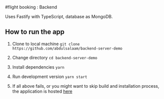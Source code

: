 #flight booking : Backend

Uses Fastify with TypeScript, database as MongoDB.

## How to run the app

1. Clone to local machine `git clone https://github.com/abdulsalaam/backend-server-demo`

2. Change directory `cd backend-server-demo`

3. Install dependencies `yarn`

4. Run development version `yarn start`

5. If all above fails, or you might want to skip build and installation process, the application is hosted [here](http://localhost:4000)
